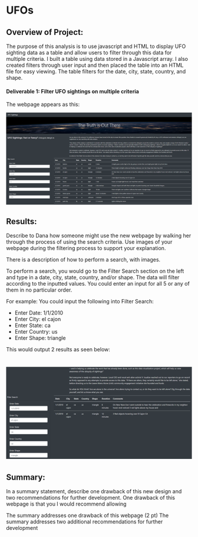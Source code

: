 # UFOs


## Overview of Project:

The purpose of this analysis is to use javascript and HTML to display UFO sighting data as a table and allow users to filter through this data for multiple criteria. I built a table using data stored in a Javascript array. I also created filters through user input and then placed the table into an HTML file for easy viewing. The table filters for the date, city, state, country, and shape. 

#### Deliverable 1: Filter UFO sightings on multiple criteria

The webpage appears as this:

![img1](https://github.com/Soniaprogram/UFOs/blob/main/static/images/webpage.PNG)

## Results:
Describe to Dana how someone might use the new webpage by walking her through the process of using the search criteria. Use images of your webpage during the filtering process to support your explanation.

There is a description of how to perform a search, with images.

To perform a search, you would go to the Filter Search section on the left and type in a date, city, state, country, and/or shape. The data will filter according to the inputted values. You could enter an input for all 5 or any of them in no particular order. 

For example: You could input the following into Filter Search:  
- Enter Date: 1/1/2010
- Enter City: el cajon
- Enter State: ca
- Enter Country: us
- Enter Shape: triangle

This would output 2 results as seen below:
# ![img2](https://github.com/Soniaprogram/UFOs/blob/main/static/images/filter.PNG)

## Summary:
In a summary statement, describe one drawback of this new design and two recommendations for further development.
One drawback of this webpage is that you 
I would recommend allowing 

The summary addresses one drawback of this webpage (2 pt)
The summary addresses two additional recommendations for further development 
